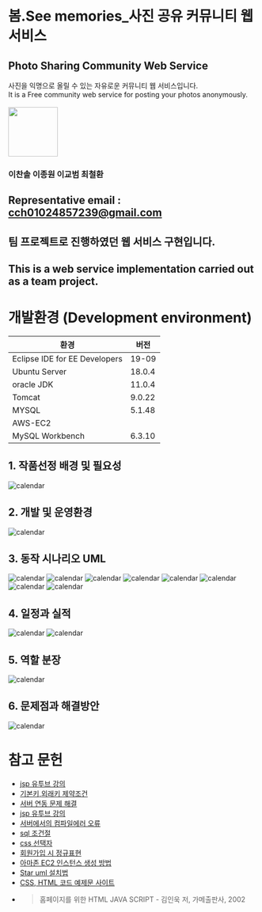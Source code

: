 # 봄.See memories_사진 공유 커뮤니티 웹 서비스
## Photo Sharing Community Web Service
사진을 익명으로  올릴 수 있는 자유로운 커뮤니티 웹 서비스입니다.  
It is a Free community web service for posting your photos anonymously.  <br/><br/>
<img src="https://hits.seeyoufarm.com/api/count/incr/badge.svg?url=https://github.com/cch230/web&amp;&amp;count_bg=%23383333&amp;title_bg=%23555555&amp;icon=&amp;icon_color=%23E7E7E7" style="display: block; object-fit: cover; border-radius: 1px; width: 100px; pointer-events: auto;">
### 이찬솔 이종원 이교범 최철환
## Representative email : cch01024857239@gmail.com
## 팀 프로젝트로 진행하였던 웹 서비스 구현입니다.
## This is a web service implementation carried out as a team project.
# 개발환경 (Development environment)
환경|버전
---|---|
Eclipse IDE for EE Developers|19-09|
Ubuntu Server|18.0.4|
oracle JDK|11.0.4|
Tomcat|9.0.22|
MYSQL|5.1.48|
AWS-EC2| |
MySQL Workbench |6.3.10|
 
## 1. 작품선정 배경 및 필요성
![calendar](./image/p1.JPG)

## 2. 개발 및 운영환경
![calendar](./image/p2.JPG)

## 3. 동작 시나리오 UML
![calendar](./image/p3.JPG)
![calendar](./image/p4.JPG)
![calendar](./image/p5.JPG)
![calendar](./image/p6.JPG)
![calendar](./image/p7.JPG)
![calendar](./image/p8.JPG)
![calendar](./image/p9.JPG)
![calendar](./image/p10.JPG)

## 4. 일정과 실적
![calendar](./image/p11.JPG)
![calendar](./image/p12.JPG)

## 5. 역할 분장 
 ![calendar](./image/p13.JPG)

## 6. 문제점과 해결방안
![calendar](./image/p14.JPG)

# 참고 문헌
*  [jsp 유투브 강의](https://www.youtube.com/watch?v=55sPXGAo-xY)
*  [기본키,외래키 제약조건](https://docs.microsoft.com/ko-kr/sql/relational-databases/tables/primary-and-foreign-key-constraints?view=sql-server-ver15)
* [서버 연동 문제 해결](http://okjsp.pe.kr:8080/article/487885?note=1483650)
* [jsp 유투브 강의](https://www.youtube.com/watch?v=55sPXGAo-xY)
* [서버에서의 컴파일에러 오류](https://mkil.tistory.com/392)
* [sql 조건절](https://webcoding.tistory.com/entry/SQL-WHERE-%EC%A0%88-%EC%82%AC%EC%9A%A9%EA%B3%BC-%EC%A1%B0%EA%B1%B4%EC%97%90-%EC%82%AC%EC%9A%A9%ED%95%A0-%EC%88%98-%EC%9E%88%EB%8A%94-%EC%97%B0%EC%82%B0%EC%9E%90)
* [css 선택자](https://bssow.tistory.com/202)
* [회원가입 시 정규표현](https://wildpup.cafe24.com/archives/696)
* [아마존 EC2 인스턴스 생성 방법](https://wildpup.cafe24.com/archives/696)
* [Star uml 설치법](https://library1008.tistory.com/3)
* [CSS, HTML 코드 예제문 사이트](https://ofcourse.kr)
* > 홈페이지를 위한 HTML JAVA SCRIPT - 김인욱 저, 가메출판사, 2002

 













